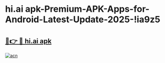 # hi.ai apk-Premium-APK-Apps-for-Android-Latest-Update-2025-!ia9z5

# <h2><a href="https://googleone.com">🔗👉 🔴 hi.ai apk</a></h2>

[![acn](https://github.com/user-attachments/assets/0f9c940e-d8b0-45ae-aac7-cd30a18b3e1c)](https://googleone.com)

